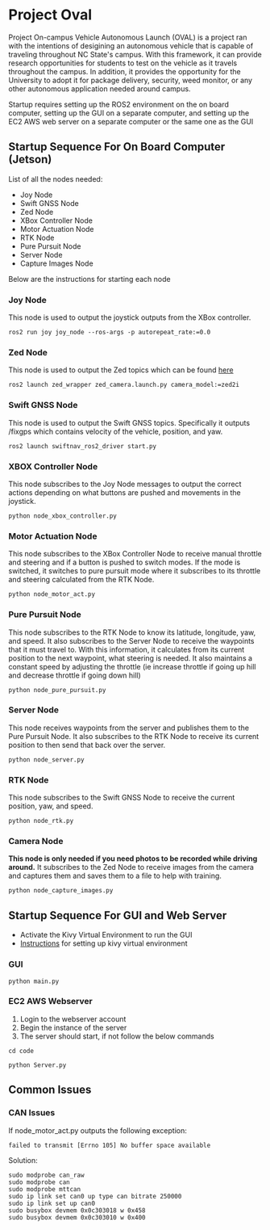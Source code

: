 # Project Oval

Project On-campus Vehicle Autonomous Launch (OVAL) is a project ran with the intentions of desigining an autonomous vehicle that is capable of traveling throughout NC State's campus. With this framework, it can provide research opportunities for students to test on the vehicle as it travels throughout the campus. In addition, it provides the opportunity for the University to adopt it for package delivery, security, weed monitor, or any other autonomous application needed around campus.

Startup requires setting up the ROS2 environment on the on board computer, setting up the GUI on a separate computer, and setting up the EC2 AWS web server on a separate computer or the same one as the GUI

## Startup Sequence For On Board Computer (Jetson)

List of all the nodes needed:
- Joy Node
- Swift GNSS Node
- Zed Node
- XBox Controller Node
- Motor Actuation Node
- RTK Node
- Pure Pursuit Node
- Server Node
- Capture Images Node

Below are the instructions for starting each node

### Joy Node
This node is used to output the joystick outputs from the XBox controller.

```shell
ros2 run joy joy_node --ros-args -p autorepeat_rate:=0.0
```

### Zed Node
This node is used to output the Zed topics which can be found [here](https://www.stereolabs.com/docs/ros/zed-node)

```shell
ros2 launch zed_wrapper zed_camera.launch.py camera_model:=zed2i
```

### Swift GNSS Node
This node is used to output the Swift GNSS topics. Specifically it outputs /fixgps which contains velocity of the vehicle, position, and yaw.

```shell
ros2 launch swiftnav_ros2_driver start.py
```

### XBOX Controller Node
This node subscribes to the Joy Node messages to output the correct actions depending on what buttons are pushed and movements in the joystick.

```shell
python node_xbox_controller.py
```

### Motor Actuation Node
This node subscribes to the XBox Controller Node to receive manual throttle and steering and if a button is pushed to switch modes. If the mode is switched, it switches to pure pursuit mode where it subscribes to its throttle and steering calculated from the RTK Node.

```shell
python node_motor_act.py
```

### Pure Pursuit Node
This node subscribes to the RTK Node to know its latitude, longitude, yaw, and speed. It also subscribes to the Server Node to receive the waypoints that it must travel to. With this information, it calculates from its current position to the next waypoint, what steering is needed. It also maintains a constant speed by adjusting the throttle (ie increase throttle if going up hill and decrease throttle if going down hill)

```shell
python node_pure_pursuit.py
```

### Server Node
This node receives waypoints from the server and publishes them to the Pure Pursuit Node. It also subscribes to the RTK Node to receive its current position to then send that back over the server.

```shell
python node_server.py
```

### RTK Node
This node subscribes to the Swift GNSS Node to receive the current position, yaw, and speed.

```shell
python node_rtk.py
```

### Camera Node
**This node is only needed if you need photos to be recorded while driving around.** It subscribes to the Zed Node to receive images from the camera and captures them and saves them to a file to help with training.

```shell
python node_capture_images.py
```

## Startup Sequence For GUI and Web Server

- Activate the Kivy Virtual Environment to run the GUI
- [Instructions](https://kivy.org/doc/stable-2.0.0/gettingstarted/installation.html) for setting up kivy virtual environment

### GUI
```shell
python main.py
```

### EC2 AWS Webserver
1. Login to the webserver account
2. Begin the instance of the server
3. The server should start, if not follow the below commands

```shell
cd code
```
```shell
python Server.py
```

## Common Issues

### CAN Issues
If node_motor_act.py outputs the following exception:
```shell
failed to transmit [Errno 105] No buffer space available
```
Solution:
```shell
sudo modprobe can_raw
sudo modprobe can
sudo modprobe mttcan
sudo ip link set can0 up type can bitrate 250000
sudo ip link set up can0
sudo busybox devmem 0x0c303018 w 0x458
sudo busybox devmem 0x0c303010 w 0x400
```

